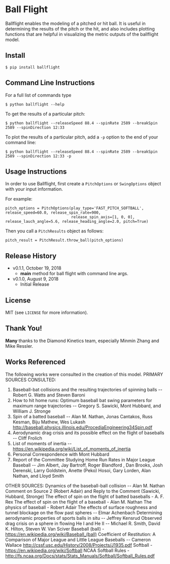 # Ball Flight

Ballflight enables the modeling of a pitched or hit ball. It is useful in determining the results of the pitch or the
hit, and also includes plotting functions that are helpful in visualizing the metric outputs of the ballflight model.


## Install
```
$ pip install ballflight
```

## Command Line Instructions
For a full list of commands type
```
$ python ballflight --help
```
To get the results of a particular pitch:
```
$ python ballflight --releaseSpeed 88.4 --spinRate 2589 --breakSpin 2589 --spinDirection 12:33
```
To plot the results of a particular pitch, add a `-p` option to the end of your command line:
```
$ python ballflight --releaseSpeed 88.4 --spinRate 2589 --breakSpin 2589 --spinDirection 12:33 -p
```

## Usage Instructions

In order to use Ballflight, first create a `PitchOptions` or `SwingOptions` object with your input information.

For example:
```
pitch_options = PitchOptions(play_type='FAST_PITCH_SOFTBALL', release_speed=60.0, release_spin_rate=900,
                             release_spin_axis=[1, 0, 0], release_lauch_angle=5.6, release_heading_angle=2.0, pitch=True)
```

Then you call a `PitchResults` object as follows:
```
pitch_result = PitchResult.throw_ball(pitch_options)
```





## Release History
- v0.1.1, October 19, 2018
  - __main__ method for ball flight with command line args.
- v0.1.0, August 9, 2018
  - Initial Release


## License

MIT (see `LICENSE` for more information).


## Thank You!

**Many** thanks to the Diamond Kinetics team, especially Minmin Zhang and Mike Ressler.


## Works Referenced

The following works were consulted in the creation of this model.
PRIMARY SOURCES CONSULTED:
1. Baseball-bat collisions and the resulting trajectories of spinning balls -- Robert G. Watts and Steven Baroni
2. How to hit home runs: Optimum baseball bat swing parameters for maximum range trajectories -- Gregory S. Sawicki,
    Mont Hubbard, and William J. Stronge
3. Spin of a batted baseball -- Alan M. Nathan, Jonas Cantakos, Russ Kesman, Biju Mathew, Wes Lukash
    http://baseball.physics.illinois.edu/ProcediaEngineering34Spin.pdf
4. Aerodynamic drag crisis and its possible effect on the flight of baseballs -- Cliff Frolich
5. List of moments of inertia -- https://en.wikipedia.org/wiki/List_of_moments_of_inertia
6. Personal Correspondence with Mont Hubbard
7. Report of the Committee Studying Home Run Rates in Major League Baseball -- Jim Albert, Jay Bartroff,
    Roger Blandford , Dan Brooks, Josh Derenski, Larry Goldstein, Anette (Peko) Hosoi, Gary Lorden, Alan Nathan,
    and Lloyd Smith

OTHER SOURCES:
 Dynamics of the baseball-ball collision -- Alan M. Nathan
 Comment on Source 2 (Robert Adair) and Reply to the Comment (Sawicki, Hubbard, Stronge)
 The effect of spin on the flight of batted baseballs - A. F. Rex
 The effect of spin on the flight of a baseball - Alan M. Nathan
 The physics of baseball - Robert Adair
 The effects of surface roughness and tunnel blockage on the flow past spheres -- Elmar Achenbach
 Determining aerodynamic properties of sports balls in situ -- Jeffrey Kensrud
 Observed drag crisis on a sphere in flowing He I and He II -- Michael R. Smith, David K. Hilton, Steven W. Van Sciver
 Baseball (ball) - https://en.wikipedia.org/wiki/Baseball_(ball)
 Coefficient of Restitution: A Comparison of Major League and Little League Baseballs -- Cameron Wallace
           http://cssf.usc.edu/History/2008/Projects/J1935.pdf
 Softball - https://en.wikipedia.org/wiki/Softball
 NCAA Softball Rules - http://fs.ncaa.org/Docs/stats/Stats_Manuals/Softball/Softball_Rules.pdf

